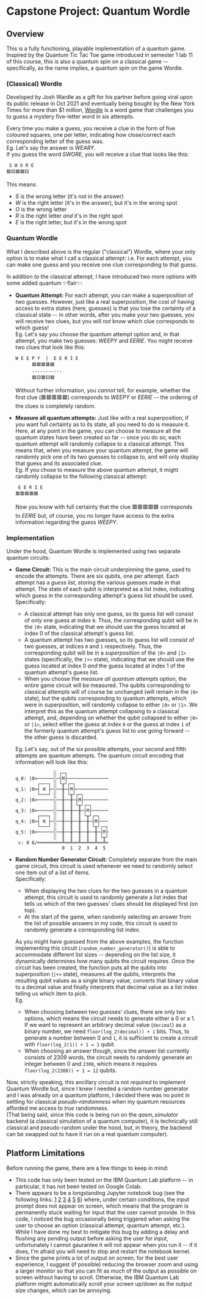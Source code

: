 # **Capstone Project: Quantum Wordle**

## **Overview**

This is a fully functioning, playable implementation of a quantum game.
Inspired by the Quantum Tic Tac Toe game introduced in semester 1 lab 11 of this course, this is also a quantum spin on a classical game -- specifically, as the name implies, a quantum spin on the game Wordle.

### **(Classical) Wordle**
Developed by Josh Wardle as a gift for his partner before going viral upon its public release in Oct 2021 and eventually being bought by the New York Times for more than $1 million, [Wordle](https://www.nytimes.com/games/wordle/index.html) is a word game that challenges you to guess a mystery five-letter word in six attempts.

Every time you make a guess, you receive a clue in the form of five coloured squares, one per letter, indicating how close/correct each corresponding letter of the guess was.  
Eg. Let's say the answer is *WEARY*.   
If you guess the word *SWORE*, you will receive a clue that looks like this:
```
 S W O R E  
🟥🟨🟥🟩🟨
```

This means:
- *S* is the wrong letter (it's not in the answer)
- *W* is the right letter (it's in the answer), but it's in the wrong spot
- *O* is the wrong letter
- *R* is the right letter *and* it's in the right spot
- *E* is the right letter, but it's in the wrong spot

### **Quantum Wordle**
What I described above is the regular ("classical") Wordle, where your only option is to make what I call a classical attempt: i.e. For each attempt, you can make one guess and you receive one clue corresponding to that guess.

In addition to the classical attempt, I have introduced two more options with some added quantum ✨flair✨:
- **Quantum Attempt:** For each attempt, you can make a superposition of *two* guesses. However, just like a real superposition, the cost of having access to extra states (here, guesses) is that you lose the certainty of a classical state -- in other words, after you make your two guesses, you will receive two clues, but you will *not* know which clue corresponds to which guess!  
Eg. Let's say you choose the quantum attempt option and, in that attempt, you make two guesses: *WEEPY* and *EERIE*. You might receive two clues that look like this:
    ```
    W E E P Y  |  E E R I E
          🟥🟥🟥🟥🟩
          -----------
          🟥🟨🟥🟨🟥
    ```
    Without further information, you *cannot* tell, for example, whether the first clue (🟥🟥🟥🟥🟩) corresponds to *WEEPY* or *EERIE* -- the ordering of the clues is completely random.

- **Measure all quantum attempts:** Just like with a real superposition, if you want full certainty as to its state, all you need to do is measure it. Here, at any point in the game, you can choose to measure all the quantum states have been created so far -- once you do so, each quantum attempt will randomly collapse to a classical attempt. This means that, when you measure your quantum attempt, the game will randomly pick one of its two guesses to collapse to, and will only display that guess and its associated clue.  
Eg. If you chose to measure the above quantum attempt, it might randomly collapse to the following classical attempt:
    ```
     E E R I E
    🟥🟥🟥🟥🟩
    ```
    Now you know with full certainty that the clue 🟥🟥🟥🟥🟩 corresponds to *EERIE* but, of course, you no longer have access to the extra information regarding the guess *WEEPY*.

### **Implementation**
Under the hood, Quantum Wordle is implemented using two separate quantum circuits:

- **Game Circuit:** This is the main circuit underpinning the game, used to encode the attempts. There are six qubits, one per attempt. Each attempt has a *guess list*, storing the various guesses made in that attempt. The state of each qubit is interpreted as a list index, indicating which guess in the corresponding attempt's guess list should be used.  
Specifically:
    - A classical attempt has only one guess, so its guess list will consist of only one guess at index `0`. Thus, the corresponding qubit will be in the `|0>` state, indicating that we should use the guess located at index 0 of the classical attempt's guess list.
    - A quantum attempt has two guesses, so its guess list will consist of two guesses, at indices `0` and `1` respectively. Thus, the corresponding qubit will be in a *superposition* of the `|0>` and `|1>` states (specifically, the `|+>` state), indicating that we should use the guess located at index 0 *and* the guess located at index 1 of the quantum attempt's guess list.
    - When you choose the *measure all quantum attempts* option, the entire game circuit will be measured. The qubits corresponding to classical attempts will of course be unchanged (will remain in the `|0>` state), but the qubits corresponding to quantum attempts, which were in superposition, will randomly collapse to either `|0>` or `|1>`. We interpret this as the quantum attempt collapsing to a classical attempt, and, depending on whether the qubit collapsed to either `|0>` or `|1>`, select either the guess at index `0` or the guess at index `1` of the formerly quantum attempt's guess list to use going forward -- the other guess is discarded.

    Eg. Let's say, out of the six possible attempts, your second and fifth attempts are quantum attempts. The quantum circuit encoding that information will look like this:
    ```
                  ░ ┌─┐               
    q_0: |0>──────░─┤M├───────────────
            ┌───┐ ░ └╥┘┌─┐            
    q_1: |0>┤ H ├─░──╫─┤M├────────────
            └───┘ ░  ║ └╥┘┌─┐         
    q_2: |0>──────░──╫──╫─┤M├─────────
                  ░  ║  ║ └╥┘┌─┐      
    q_3: |0>──────░──╫──╫──╫─┤M├──────
            ┌───┐ ░  ║  ║  ║ └╥┘┌─┐   
    q_4: |0>┤ H ├─░──╫──╫──╫──╫─┤M├───
            └───┘ ░  ║  ║  ║  ║ └╥┘┌─┐
    q_5: |0>──────░──╫──╫──╫──╫──╫─┤M├
                  ░  ║  ║  ║  ║  ║ └╥┘
     c: 0 6/═════════╩══╩══╩══╩══╩══╩═
                     0  1  2  3  4  5 
    ```


- **Random Number Generator Circuit:** Completely separate from the main game circuit, this circuit is used whenever we need to randomly select one item out of a list of items.  
Specifically:
    - When displaying the two clues for the two guesses in a quantum attempt, this circuit is used to randomly generate a list index that tells us which of the two guesses' clues should be displayed first (on top).
    - At the start of the game, when randomly selecting an answer from the list of possible answers in my code, this circuit is used to randomly generate a corresponding list index.
    
    As you might have guessed from the above examples, the function implementing this circuit (`random_number_generator()`) is able to accommodate different list sizes -- depending on the list size, it dynamically determines how many qubits the circuit requires. Once the circuit has been created, the function puts all the qubits into superposition (`|+>` state), measures all the qubits, interprets the resulting qubit values as a single binary value, converts that binary value to a decimal value and finally interprets that decimal value as a list index telling us which item to pick.  
    Eg.
    - When choosing between two guesses' clues, there are only two options, which means the circuit needs to generate either a 0 or a 1. If we want to represent an arbitrary decimal value (`decimal`) as a binary number, we need `floor(log_2(decimal)) + 1` bits. Thus, to generate a number between 0 and `1`, it is sufficient to create a circuit with  `floor(log_2(1)) + 1 = 1` qubit.
    - When choosing an answer though, since the answer list currently consists of 2309 words, the circuit needs to randomly generate an integer between 0 and `2308`, which means it requires `floor(log_2(2308)) + 1 = 12` qubits.

Now, strictly speaking, this ancillary circuit is not *required* to implement Quantum Wordle but, since I knew I needed a random number generator and I was already on a quantum platform, I decided there was no point in settling for classical *pseudo-randomness* when my quantum resources afforded me access to *true* randomness.  
(That being said, since this code is being run on the *qasm_simulator* backend (a classical simulation of a quantum computer), it is technically still classical and pseudo-random under the hood, but, in theory, the backend can be swapped out to have it run on a real quantum computer).

## **Platform Limitations**
Before running the game, there are a few things to keep in mind:
- This code has only been tested on the IBM Quantum Lab platform -- in particular, it has not been tested on Google Colab.
- There appears to be a longstanding Jupyter notebook bug (see the following links: [1](https://github.com/jupyter/notebook/issues/3159#issuecomment-430085174) [2](https://stackoverflow.com/questions/50439035/jupyter-notebook-input-line-executed-before-print-statement) [3](https://stackoverflow.com/questions/71628971/jupyter-is-busy-stuck-randomly-when-input-is-executed-inside-while-statement) [4](https://stackoverflow.com/questions/69695030/jupyter-notebook-input-not-showing-after-using-ipython-displaymarkdown) [5](https://stackoverflow.com/questions/48198676/jupyter-input-display-print-execution-order-is-chaotic) [6](https://stackoverflow.com/questions/34968112/how-to-give-jupyter-cell-standard-input-in-python/55011504#55011504)) where, under certain conditions, the input prompt does not appear on screen, which means that the program is permanently stuck waiting for input that the user cannot provide. In this code, I noticed the bug occasionally being triggered when asking the user to choose an option (classical attempt, quantum attempt, etc.). While I have done my best to mitigate this bug by adding a delay and flushing any pending output before asking the user for input, unfortunately I cannot gaurantee it will not appear when you run it -- if it does, I'm afraid you will need to stop and restart the notebook kernel.
- Since the game prints a lot of output on screen, for the best user experience, I suggest (if possible) reducing the browser zoom and using a larger monitor so that you can fit as much of the output as possible on screen without having to scroll. Otherwise, the IBM Quantum Lab platform might automatically scroll your screen up/down as the output size changes, which can be annoying.